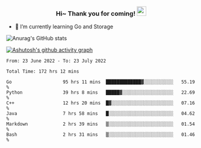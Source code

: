<h3 align="center">
    Hi~ Thank you for coming!
    <img src="https://media.giphy.com/media/hvRJCLFzcasrR4ia7z/giphy.gif" width="25px">
</h3>

<!--
**pineapple-man/pineapple-man** is a ✨ _special_ ✨ repository because its `README.md` (this file) appears on your GitHub profile.

Here are some ideas to get you started:
- 🔭 I’m currently working on ...
- 🤔 I’m looking for help with ...
- 💬 Ask me about ...
- 📫 How to reach me: ...
- 😄 Pronouns: ...
- ⚡ Fun fact: 
- 👯 I’m looking to collaborate on kubernetes
-->
- 🌱 I’m currently learning Go and Storage


![Anurag's GitHub stats](https://github-readme-stats.vercel.app/api?username=pineapple-man&show_icons=true&theme=radical)


[![Ashutosh's github activity graph](https://activity-graph.herokuapp.com/graph?username=pineapple-man&bg_color=fffff0&color=708090&line=24292e&point=24292e&area=true&hide_border=true)](https://github.com/ashutosh00710/github-readme-activity-graph)

<!--START_SECTION:waka-->

```text
From: 23 June 2022 - To: 23 July 2022

Total Time: 172 hrs 12 mins

Go                   95 hrs 11 mins  █████████████▓░░░░░░░░░░░   55.19 %
Python               39 hrs 8 mins   █████▓░░░░░░░░░░░░░░░░░░░   22.69 %
C++                  12 hrs 20 mins  █▓░░░░░░░░░░░░░░░░░░░░░░░   07.16 %
Java                 7 hrs 58 mins   █░░░░░░░░░░░░░░░░░░░░░░░░   04.62 %
Markdown             2 hrs 39 mins   ▒░░░░░░░░░░░░░░░░░░░░░░░░   01.54 %
Bash                 2 hrs 31 mins   ▒░░░░░░░░░░░░░░░░░░░░░░░░   01.46 %
```

<!--END_SECTION:waka-->
